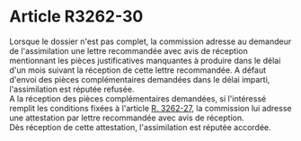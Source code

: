 # Article R3262-30

  
Lorsque le dossier n'est pas complet, la commission adresse au demandeur de l'assimilation une lettre recommandée avec avis de réception mentionnant les pièces justificatives manquantes à produire dans le délai d'un mois suivant la réception de cette lettre recommandée. A défaut d'envoi des pièces complémentaires demandées dans le délai imparti, l'assimilation est réputée refusée.   
A la réception des pièces complémentaires demandées, si l'intéressé remplit les conditions fixées à l'article [R. 3262-27][1], la commission lui adresse une attestation par lettre recommandée avec avis de réception.   
Dès réception de cette attestation, l'assimilation est réputée accordée.

 [1]: /affichCodeArticle.do?cidTexte=LEGITEXT000006072050&idArticle=LEGIARTI000018487638&dateTexte=&categorieLien=cid
